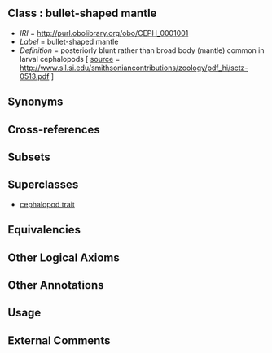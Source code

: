 
## Class : bullet-shaped mantle

 * *IRI* = http://purl.obolibrary.org/obo/CEPH_0001001
 * *Label* = bullet-shaped mantle
 * *Definition* = posteriorly blunt rather than broad body (mantle) common in larval cephalopods [ [source](../../ce/source.md) = http://www.sil.si.edu/smithsoniancontributions/zoology/pdf_hi/sctz-0513.pdf ]

## Synonyms


## Cross-references


## Subsets


## Superclasses

 * [cephalopod trait](../../CEPH/00/CEPH_0000300.md)

## Equivalencies


## Other Logical Axioms


## Other Annotations


## Usage


## External Comments

